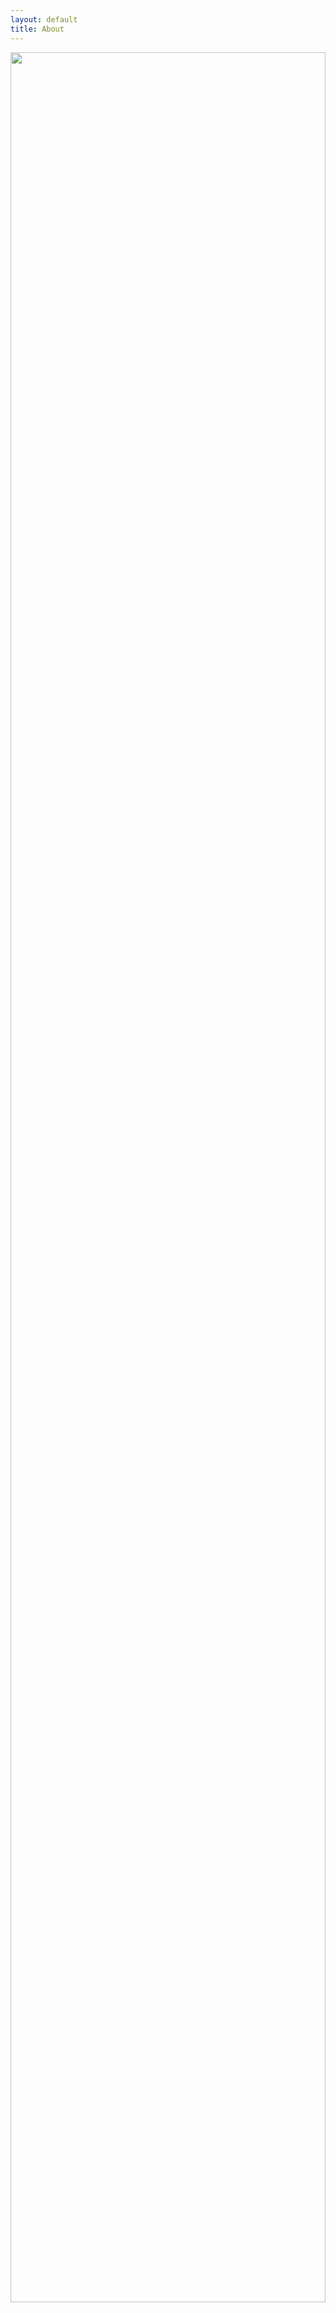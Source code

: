 ```yaml
---
layout: default
title: About
---
```


<figure style="width: 100%; height: 90vh; margin: 0;">
  <img src="{{site.baseurl}}/images/laser-flyer.png" alt="" style="width: 100%; height: 100%; object-fit: contain;" class="center">
</figure>

